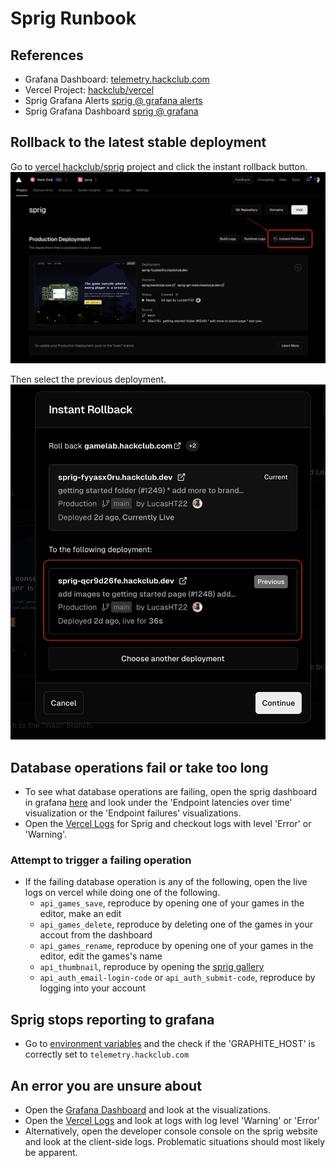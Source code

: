 # Sprig Runbook 

## References
- Grafana Dashboard: [telemetry.hackclub.com](https://telemetry.hackclub.com) 
- Vercel Project: [hackclub/vercel](https://vercel.com/hackclub/sprig)
- Sprig Grafana Alerts [sprig @ grafana alerts](https://telemetry.hackclub.com/alerting/list)
- Sprig Grafana Dashboard [sprig @ grafana](https://telemetry.hackclub.com/d/b7ac7960-a18f-4c83-a4e5-767d50ad62c7/sprig?orgId=1)

## Rollback to the latest stable deployment

Go to [vercel hackclub/sprig](https://vercel.com/hackclub/sprig) project and click the instant rollback button.
![rollback_01](./assets/rollback01.png)

Then select the previous deployment. 
![rollback_02](./assets/rollback02.png)

## Database operations fail or take too long
- To see what database operations are failing, open the sprig dashboard in grafana [here](https://telemetry.hackclub.com/d/b7ac7960-a18f-4c83-a4e5-767d50ad62c7/sprig?orgId=1) and look under the 'Endpoint latencies over time' visualization or the 'Endpoint failures' visualizations. 
- Open the [Vercel Logs](https://vercel.com/hackclub/sprig/logs?page=1&timeline=past30Minutes&startDate=1702547588649&endDate=1702549388649) for Sprig and checkout logs with level 'Error' or 'Warning'. 

### Attempt to trigger a failing operation
- If the failing database operation is any of the following, open the live logs on vercel while doing one of the following.
	- `api_games_save`, reproduce by opening one of your games in the editor, make an edit
	- `api_games_delete`, reproduce by deleting one of the games in your accout from the dashboard
	- `api_games_rename`, reproduce by opening one of your games in the editor, edit the games's name 
	- `api_thumbnail`, reproduce by opening the [sprig gallery](https://sprig.hackclub.com/gallery) 
	- `api_auth_email-login-code` or `api_auth_submit-code`, reproduce by logging into your account

## Sprig stops reporting to grafana

- Go to [environment variables](https://vercel.com/hackclub/sprig/settings/environment-variables) and the check if the 'GRAPHITE_HOST' is correctly set to `telemetry.hackclub.com`

## An error you are unsure about

- Open the [Grafana Dashboard](https://telemetry.hackclub.com/d/b7ac7960-a18f-4c83-a4e5-767d50ad62c7/sprig?orgId=1) and look at the visualizations. 
- Open the [Vercel Logs](https://vercel.com/hackclub/sprig/logs?page=1&timeline=past30Minutes&startDate=1702547588649&endDate=1702549388649) and look at logs with log level 'Warning' or 'Error'
- Alternatively, open the developer console console on the sprig website and look at the client-side logs.
Problematic situations should most likely be apparent.  